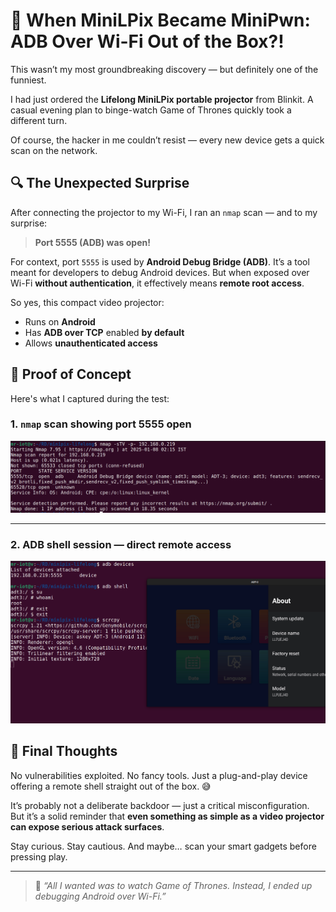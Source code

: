 # 📸 When MiniLPix Became MiniPwn: ADB Over Wi-Fi Out of the Box?!

This wasn’t my most groundbreaking discovery — but definitely one of the funniest.

I had just ordered the **Lifelong MiniLPix portable projector** from Blinkit. A casual evening plan to binge-watch Game of Thrones quickly took a different turn.

Of course, the hacker in me couldn’t resist — every new device gets a quick scan on the network.

## 🔍 The Unexpected Surprise

After connecting the projector to my Wi-Fi, I ran an `nmap` scan — and to my surprise:

> **Port 5555 (ADB) was open!**

For context, port `5555` is used by **Android Debug Bridge (ADB)**. It’s a tool meant for developers to debug Android devices. But when exposed over Wi-Fi **without authentication**, it effectively means **remote root access**.

So yes, this compact video projector:
- Runs on **Android**
- Has **ADB over TCP** enabled **by default**
- Allows **unauthenticated access**

## 🧪 Proof of Concept

Here's what I captured during the test:

### 1. `nmap` scan showing port 5555 open  
![ADB port open](adb-1.png)

---

### 2. ADB shell session — direct remote access  
![ADB shell session](adb-2.png)

## 💭 Final Thoughts

No vulnerabilities exploited. No fancy tools. Just a plug-and-play device offering a remote shell straight out of the box. 😅

It’s probably not a deliberate backdoor — just a critical misconfiguration. But it’s a solid reminder that **even something as simple as a video projector can expose serious attack surfaces**.

Stay curious. Stay cautious. And maybe… scan your smart gadgets before pressing play.

---

> 🐙 _“All I wanted was to watch Game of Thrones. Instead, I ended up debugging Android over Wi-Fi.”_
